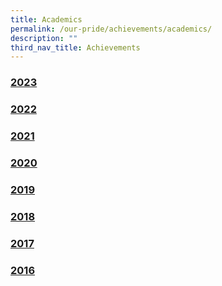 ```yaml
---
title: Academics
permalink: /our-pride/achievements/academics/
description: ""
third_nav_title: Achievements
---
```

### [2023](/our-pride/achievements/academics/2023/)

### [2022](/our-pride/achievements/academics/2022/)

### [2021](/our-pride/achievements/academics/2021/)

### [2020](/our-pride/achievements/academics/2020/)

### [2019](/our-pride/achievements/academics/2019/)

### [2018](/our-pride/achievements/academics/2018/)

### [2017](/our-pride/achievements/academics/2017/)

### [2016](/our-pride/achievements/academics/2016/)